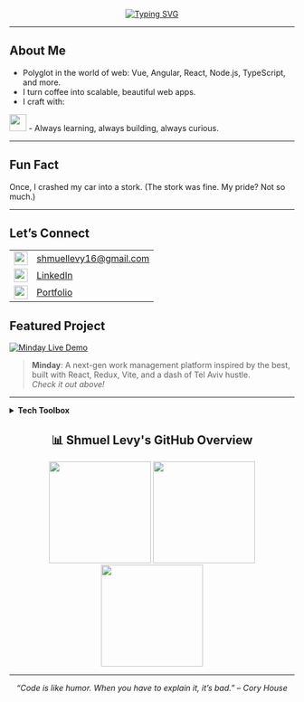 <!-- Profile README for Shmuel Levy -->

<p align="center">
  <a href="https://git.io/typing-svg">
     <img src="https://readme-typing-svg.demolab.com?font=Fira+Code&pause=1000&color=24BE23&background=FF000000&center=true&vCenter=true&width=600&lines=Hey+I'm+Shmuel+Levy%2C+Welcome!;I'm+a+Full-Stack+Developer+%7C;Crafting+Pixel-Perfect+UIs+and+Robust+Backends;Coding+from+Tel+Aviv%2C+where+the+code+never+sleeps;Let%E2%80%99s+build+cool+things+together!" alt="Typing SVG" />
  </a>
</p>

<hr/>

## About Me

-  Polyglot in the world of web: Vue, Angular, React, Node.js, TypeScript, and more.
-  I turn coffee into scalable, beautiful web apps.
-  I craft with:
  <img src="https://skillicons.dev/icons?i=react,vue,angular,js,ts,html,css,scss,nodejs,mongodb,redux,vite,postman" height="30" />
-  Always learning, always building, always curious.

---

## Fun Fact

 Once, I crashed my car into a stork. (The stork was fine. My pride? Not so much.)

---

## Let’s Connect

<table>
  <tr>
    <td><img src="https://cdn.jsdelivr.net/gh/devicons/devicon/icons/google/google-original.svg" width="24"/></td>
    <td><a href="mailto:shmuellevy16@gmail.com">shmuellevy16@gmail.com</a></td>
  </tr>
  <tr>
    <td><img src="https://cdn.jsdelivr.net/gh/devicons/devicon/icons/linkedin/linkedin-original.svg" width="24"/></td>
    <td><a href="https://www.linkedin.com/in/shmuel-levy-760171295/">LinkedIn</a></td>
  </tr>
  <tr>
    <td><img src="https://cdn.jsdelivr.net/gh/devicons/devicon/icons/vercel/vercel-original.svg" width="24"/></td>
    <td><a href="https://shmuel-levy-portfolio.vercel.app/" target="_blank">Portfolio</a></td>
  </tr>
</table>

## Featured Project

<a href="https://minday.onrender.com/" target="_blank">
  <img src="https://img.shields.io/badge/Minday-Live%20Demo-blue?style=for-the-badge&logo=vercel" alt="Minday Live Demo"/>
</a>

> <b>Minday</b>: A next-gen work management platform inspired by the best, built with React, Redux, Vite, and a dash of Tel Aviv hustle.  
> <i>Check it out above!</i>

---

<details>
  <summary><b>Tech Toolbox</b></summary>
  <br>
  <img src="https://skillicons.dev/icons?i=react,vue,angular,js,ts,html,css,scss,nodejs,mongodb,redux,vite,postman,git,github" height="40" />
</details>

<h2 align="center">📊 Shmuel Levy's GitHub Overview</h2>

<p align="center">
  <img src="https://github-readme-stats.vercel.app/api?username=shmuel-levy&show_icons=true&theme=radical&hide_rank=true&border_radius=10" height="180" />
  <img src="https://github-readme-streak-stats.herokuapp.com/?user=shmuel-levy&theme=radical&border_radius=10" height="180" />
  <img src="https://github-readme-stats.vercel.app/api/top-langs/?username=shmuel-levy&layout=compact&theme=radical&border_radius=10" height="180" />
</p>

---

<p align="center">
  <i>“Code is like humor. When you have to explain it, it’s bad.” – Cory House</i>
</p>
